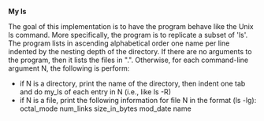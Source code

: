 __My ls__

The goal of this implementation is to have the program behave like the Unix ls command. More specifically, the program is to replicate a subset of 'ls'. The program lists in ascending alphabetical order one name per line indented by the nesting depth of the directory. If there are no arguments to the program, then it lists the files in ".". Otherwise, for each command-line argument N, the following is perform:
* if N is a directory, print the name of the directory, then indent one tab and do my_ls of each entry in N (i.e., like ls -R)
* if N is a file, print the following information for file N in the format (ls -lg): octal_mode num_links size_in_bytes mod_date name
